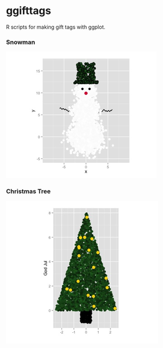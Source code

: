 # ggifttags

R scripts for making gift tags with ggplot.

### Snowman

![Frosty](frosty.jpeg)

### Christmas Tree

![Christmas tree](tree1.jpeg)
